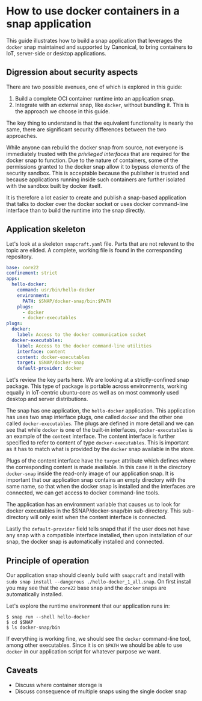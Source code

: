 <!--
SPDX-License-Identifier: Apache-2.0
SPDX-FileCopyrightText: Canonical Ltd
-->
# How to use docker containers in a snap application

This guide illustrates how to build a snap application that leverages the
`docker` snap maintained and supported by Canonical, to bring containers to
IoT, server-side or desktop applications.

## Digression about security aspects

There are two possible avenues, one of which is explored in this guide:

1. Build a complete OCI container runtime into an application snap.
2. Integrate with an external snap, like `docker`, without bundling it. This is
   the approach we choose in this guide.

The key thing to understand is that the equivalent functionality is nearly the
same, there are significant security differences between the two approaches.

While anyone can rebuild the docker snap from source, not everyone is
immediately trusted with the *privileged interfaces* that are required for the
docker snap to function. Due to the nature of containers, some of the
permissions granted to the docker snap allow it to bypass elements of the
security sandbox. This is acceptable because the publisher is trusted and
because applications running inside such containers are further isolated with
the sandbox built by docker itself.

It is therefore a lot easier to create and publish a snap-based application
that talks to docker over the docker socket or uses docker command-line
interface than to build the runtime into the snap directly.

## Application skeleton

Let's look at a skeleton `snapcraft.yaml` file. Parts that are not relevant
to the topic are elided. A complete, working file is found in the corresponding
repository. 

``` yaml
base: core22
confinement: strict
apps:
  hello-docker:
    command: usr/bin/hello-docker
    environment:
      PATH: $SNAP/docker-snap/bin:$PATH
    plugs:
      - docker
      - docker-executables
plugs:
  docker:
    label: Access to the docker communication socket
  docker-executables:
    label: Access to the docker command-line utilities 
    interface: content
    content: docker-executables
    target: $SNAP/docker-snap
    default-provider: docker
```

Let's review the key parts here. We are looking at a strictly-confined snap
package. This type of package is portable across environments, working equally
in IoT-centric ubuntu-core as well as on most commonly used desktop and server
distributions.

The snap has one application, the `hello-docker` application. This application
has uses two snap interface plugs, one called `docker` and the other one called
`docker-executables`. The plugs are defined in more detail and we can see that
while `docker` is one of the built-in interfaces, `docker-executables` is an
example of the `content` interface. The content interface is further specified
to refer to content of type `docker-executables`. This is important as it has
to match what is provided by the `docker` snap available in the store.  

Plugs of the content interface have the `target` attribute which defines where
the corresponding content is made available. In this case it is the directory
`docker-snap` inside the read-only image of our application snap. It is
important that our application snap contains an empty directory with the same
name, so that when the docker snap is installed and the interfaces are
connected, we can get access to docker command-line tools.

The application has an environment variable that causes us to look for docker
executables in the $SNAP/docker-snap/bin sub-directory. This sub-directory will
only exist when the content interface is connected.

Lastly the `default-provider` field tells snapd that if the user does not have
any snap with a compatible interface installed, then upon installation of our
snap, the docker snap is automatically installed and connected.

## Principle of operation 

Our application snap should cleanly build with `snapcraft` and install with
`sudo snap install --dangerous ./hello-docker_1_all.snap`. On first install you
may see that the `core22` base snap and the `docker` snaps are automatically
installed. 

Let's explore the runtime environment that our application runs in:

```
$ snap run --shell hello-docker
$ cd $SNAP
$ ls docker-snap/bin
```

If everything is working fine, we should see the `docker` command-line tool,
among other executables. Since it is on `$PATH` we should be able to use
`docker` in our application script for whatever purpose we want.

## Caveats

- Discuss where container storage is 
- Discuss consequence of multiple snaps using the single docker snap

